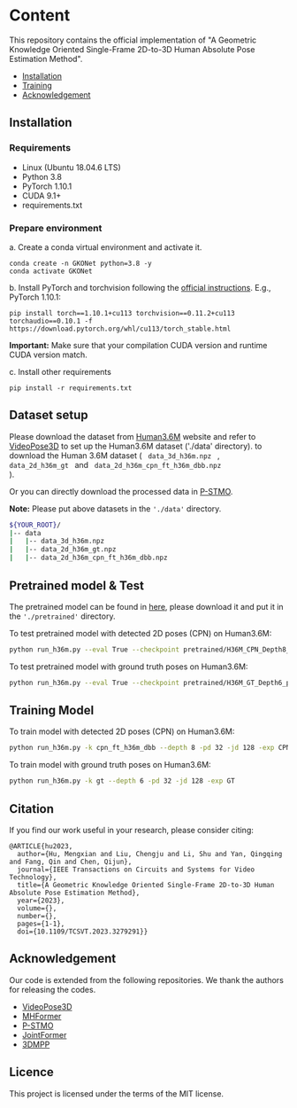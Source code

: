 # Content
This repository contains the official implementation of "A Geometric Knowledge Oriented Single-Frame 2D-to-3D Human Absolute Pose Estimation Method".

- [Installation](#installation)
- [Training](#prepare-environment)
- [Acknowledgement](#acknowledgement)

## Installation
### Requirements

- Linux (Ubuntu 18.04.6 LTS) 
- Python 3.8
- PyTorch 1.10.1
- CUDA 9.1+
- requirements.txt

### Prepare environment

a. Create a conda virtual environment and activate it.

```shell
conda create -n GKONet python=3.8 -y
conda activate GKONet
```

b. Install PyTorch and torchvision following the [official instructions](https://pytorch.org/).
E.g., PyTorch 1.10.1:
```shell
pip install torch==1.10.1+cu113 torchvision==0.11.2+cu113 torchaudio==0.10.1 -f https://download.pytorch.org/whl/cu113/torch_stable.html
```

**Important:** Make sure that your compilation CUDA version and runtime CUDA version match.

c. Install other requirements

```shell
pip install -r requirements.txt
```

## Dataset setup
Please download the dataset from [Human3.6M](http://vision.imar.ro/human3.6m/) website and refer to [VideoPose3D](https://github.com/facebookresearch/VideoPose3D) to set up the Human3.6M dataset ('./data' directory). 
to download the Human 3.6M dataset (
<code>
data_3d_h36m.npz 
</code>
,
<code>
data_2d_h36m_gt
</code>
and 
<code>
data_2d_h36m_cpn_ft_h36m_dbb.npz
</code>
).

Or you can directly download the processed data in 
[P-STMO](https://github.com/paTRICK-swk/P-STMO).

**Note:** Please put above datasets in the `'./data'` directory.

```bash
${YOUR_ROOT}/
|-- data
|   |-- data_3d_h36m.npz
|   |-- data_2d_h36m_gt.npz
|   |-- data_2d_h36m_cpn_ft_h36m_dbb.npz
```

## Pretrained model & Test
The pretrained model can be found in [here](https://www.aliyundrive.com/s/b1SqfDxXRjQ](https://drive.google.com/drive/folders/1d2_tS51c4mcv_cimCT-2mJCaLIbdBMz8?usp=sharing)), please download it and put it in the `'./pretrained'` directory. 

To test pretrained model with detected 2D poses (CPN) on Human3.6M:

```bash
python run_h36m.py --eval True --checkpoint pretrained/H36M_CPN_Depth8_p1_50_43.pth --depth 8 -g 0 -exp TEST
```

To test pretrained model with ground truth poses on Human3.6M:

```bash
python run_h36m.py --eval True --checkpoint pretrained/H36M_GT_Depth6_p1_33_98.pth --depth 6 -g 0 -exp TEST -k gt
```

## Training Model
To train model with detected 2D poses (CPN) on Human3.6M:

```bash
python run_h36m.py -k cpn_ft_h36m_dbb --depth 8 -pd 32 -jd 128 -exp CPN
```

To train model with ground truth poses on Human3.6M:

```bash
python run_h36m.py -k gt --depth 6 -pd 32 -jd 128 -exp GT
```

## Citation
If you find our work useful in your research, please consider citing:

    @ARTICLE{hu2023,
      author={Hu, Mengxian and Liu, Chengju and Li, Shu and Yan, Qingqing and Fang, Qin and Chen, Qijun},
      journal={IEEE Transactions on Circuits and Systems for Video Technology}, 
      title={A Geometric Knowledge Oriented Single-Frame 2D-to-3D Human Absolute Pose Estimation Method}, 
      year={2023},
      volume={},
      number={},
      pages={1-1},
      doi={10.1109/TCSVT.2023.3279291}}

## Acknowledgement

Our code is extended from the following repositories. We thank the authors for releasing the codes. 

- [VideoPose3D](https://github.com/facebookresearch/VideoPose3D)
- [MHFormer](https://github.com/Vegetebird/MHFormer)
- [P-STMO](https://github.com/paTRICK-swk/P-STMO)
- [JointFormer](https://github.com/seblutz/JointFormer)
- [3DMPP](https://github.com/3dpose/3D-Multi-Person-Pose)


## Licence

This project is licensed under the terms of the MIT license.

<div align="left">

